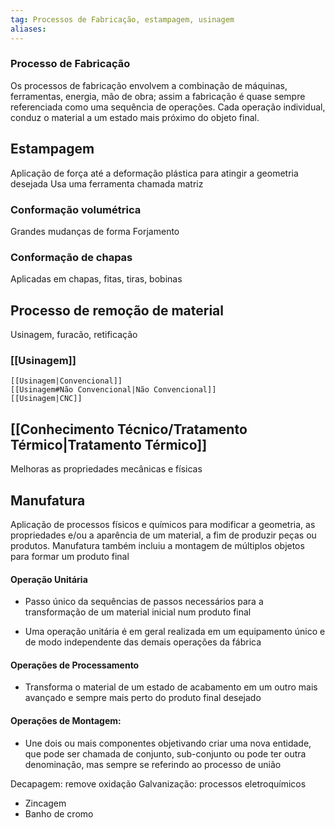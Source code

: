 ```yaml
---
tag: Processos de Fabricação, estampagem, usinagem
aliases:
---
```


### Processo de Fabricação
Os processos de fabricação envolvem a combinação de máquinas, ferramentas, energia, mão de obra; assim a fabricação é quase sempre referenciada como uma sequência de operações. Cada operação individual, conduz o material a um estado mais próximo do objeto final.

## Estampagem
Aplicação de força até a deformação plástica para atingir a geometria desejada
Usa uma ferramenta chamada matriz

### Conformação volumétrica
Grandes mudanças de forma
Forjamento

### Conformação de chapas
Aplicadas em chapas, fitas, tiras, bobinas

## Processo de remoção de material
Usinagem, furacão, retificação

### [[Usinagem]]
	[[Usinagem|Convencional]]
	[[Usinagem#Não Convencional|Não Convencional]]
	[[Usinagem|CNC]]


## [[Conhecimento Técnico/Tratamento Térmico|Tratamento Térmico]]
Melhoras as propriedades mecânicas e físicas 

## Manufatura
Aplicação de processos físicos e químicos para modificar a geometria, as propriedades e/ou a aparência de um material, a fim de produzir peças ou produtos. Manufatura também incluiu a montagem de múltiplos objetos para formar um produto final

#### Operação Unitária
- Passo único da sequências de passos necessários para a transformação de um material inicial num produto final

- Uma operação unitária é em geral realizada em um equipamento único e de modo independente das demais operações da fábrica

#### Operações de Processamento
 - Transforma o material de um estado de acabamento em um outro mais avançado e sempre mais perto do produto final desejado
 
#### Operações de Montagem: 
- Une dois ou mais componentes objetivando criar uma nova entidade, que pode ser chamada de conjunto, sub-conjunto ou pode ter outra denominação, mas sempre se referindo ao processo de união

Decapagem: remove oxidação
Galvanização: processos eletroquímicos
  - Zincagem
  - Banho de cromo


